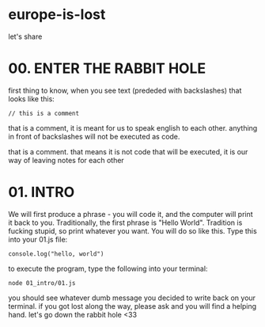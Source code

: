 # europe-is-lost
let's share

# 00. ENTER THE RABBIT HOLE
first thing to know, when you see text (prededed with backslashes) that looks like this:

`// this is a comment`

that is a comment, it is meant for us to speak english to each other. anything in front of backslashes will not be executed as code.

that is a comment. that means it is not code that will be executed, it is our way of leaving notes for each other

# 01. INTRO 
We will first produce a phrase - you will code it, and the computer will print it back to you. Traditionally, the first phrase is "Hello World". Tradition is fucking stupid, so print whatever you want. You will do so like this. Type this into your 01.js file:

`console.log("hello, world")`

to execute the program, type the following into your terminal:

`node 01_intro/01.js`

you should see whatever dumb message you decided to write back on your terminal. if you got lost along the way, please ask and you will find a helping hand. let's go down the rabbit hole <33
